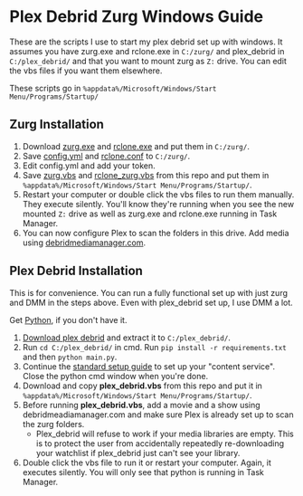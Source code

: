 # Plex Debrid Zurg Windows Guide

These are the scripts I use to start my plex debrid set up with windows. It assumes you have zurg.exe and rclone.exe in `C:/zurg/` and plex_debrid in `C:/plex_debrid/` and that you want to mount zurg as `Z:` drive. You can edit the vbs files if you want them elsewhere.

These scripts go in `%appdata%/Microsoft/Windows/Start Menu/Programs/Startup/`

## Zurg Installation

1. Download [zurg.exe](https://github.com/debridmediamanager/zurg-testing/tree/main/releases/) and [rclone.exe](https://rclone.org/downloads/) and put them in `C:/zurg/`.
2. Save [config.yml](https://raw.githubusercontent.com/debridmediamanager/zurg-testing/main/config.yml) and [rclone.conf](https://raw.githubusercontent.com/debridmediamanager/zurg-testing/main/rclone.conf) to `C:/zurg/`.
3. Edit config.yml and add your token.
4. Save [zurg.vbs](https://raw.githubusercontent.com/ignamiranda/plex_debrid_zurg_scripts/main/zurg.vbs) and [rclone_zurg.vbs](https://raw.githubusercontent.com/ignamiranda/plex_debrid_zurg_scripts/main/rclone_zurg.vbs) from this repo and put them in `%appdata%/Microsoft/Windows/Start Menu/Programs/Startup/`.
5. Restart your computer or double click the vbs files to run them manually. They execute silently. You'll know they're running when you see the new mounted `Z:` drive as well as zurg.exe and rclone.exe running in Task Manager.
6. You can now configure Plex to scan the folders in this drive. Add media using [debridmediamanager.com](https://debridmediamanager.com/).

## Plex Debrid Installation

This is for convenience. You can run a fully functional set up with just zurg and DMM in the steps above. Even with plex_debrid set up, I use DMM a lot.

Get [Python](https://www.python.org/downloads/), if you don't have it.

1. [Download plex debrid](https://codeload.github.com/itsToggle/plex_debrid/zip/refs/heads/main) and extract it to `C:/plex_debrid/`.
2. Run `cd C:/plex_debrid/` in cmd. Run `pip install -r requirements.txt` and then `python main.py`.
3. Continue the [standard setup guide](https://github.com/itsToggle/plex_debrid#3-page_facing_up-setup-plex_debrid) to set up your "content service". Close the python cmd window when you're done.
4. Download and copy **plex_debrid.vbs** from this repo and put it in `%appdata%/Microsoft/Windows/Start Menu/Programs/Startup/`.
5. Before running **plex_debrid.vbs**, add a movie and a show using debridmeadiamanager.com and make sure Plex is already set up to scan the zurg folders.
   * Plex_debrid will refuse to work if your media libraries are empty. This is to protect the user from accidentally repeatedly re-downloading your watchlist if plex_debrid just can't see your library.
6. Double click the vbs file to run it or restart your computer. Again, it executes silently. You will only see that python is running in Task Manager.
